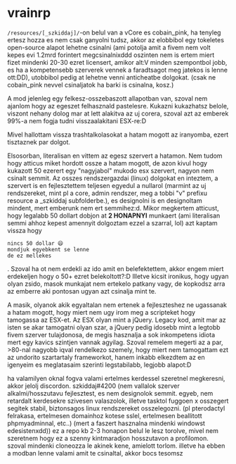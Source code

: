 # vrainrp

`/resources/[_szkiddaj]/`-on belul van a vCore es cobain_pink, ha tenyleg ertesz hozza es nem csak ganyolni tudsz, akkor az elobbibol egy tokeletes open-source alapot lehetne csinalni (ami potolja amit a fivem nem volt kepes evi 1.2mrd forintert megcsinalnixddd oszinten nem is ertem miert fizet mindenki 20-30 ezret licensert, amikor alt:V minden szempontbol jobb, es ha a kompetensebb szerverek vennek a faradtsagot meg jatekos is lenne ott:DD), utobbibol pedig at lehetne venni anticheatbe dolgokat. (csak ne cobain_pink nevvel csinaljatok ha barki is csinalna, kosz.)

A mod jelenleg egy felkesz-osszebaszott allapotban van, szoval nem ajanlom hogy az egeszet felhasznald pastelesre. Kukazni kukazhatsz belole, viszont nehany dolog mar at lett alakitva az uj corera, szoval azt az emberek 99%-a nem fogja tudni visszaalakitani ESX-re:D 



Mivel hallottam vissza trashtalkolasokat a hatam mogott az iranyomba, ezert tisztaznek par dolgot. 

Elsosorban, literalisan en vittem az egesz szervert a hatamon. Nem tudom hogy atticus miket hordott ossze a hatam mogott, de azon kivul hogy kukazott 50 ezerert egy "nagyjabol" mukodo esx szervert, nagyon nem csinalt semmit. Az osszes rendszergazdai (linux) dolgokat en inteztem, a szervert is en fejlesztettem teljesen egyedul a nullarol (marmint az uj rendszereket, mint pl a core, admin rendszer, meg a tobbi "v" prefixu resource a _szkiddaj subfolderbe.), es designolni is en designoltam mindent, mert emberunk nem ert semmihez:d. Mikor megkertem atticust, hogy legalabb 50 dollart dobjon at **2 HONAPNYI** munkaert (ami literalisan semmi ahhoz kepest amennyit dolgoztam ezzel a szarral, lol) azt kaptam vissza hogy

```
nincs 50 dollar 😄
mondjuk egyebkent se lenne
de ez mellekes
```
. Szoval ha ot nem erdekli az ido amit en belefektettem, akkor engem miert erdekeljen hogy o 50+ ezret belekoltott?:D Illetve kicsit ironikus, hogy ugyan olyan zsido, masok munkajat nem ertekelo patkany vagy, de kopkodsz arra az emberre aki pontosan ugyan azt csinalja mint te.

A masik, olyanok akik egyaltalan nem ertenek a fejleszteshez ne ugassanak a hatam mogott, hogy miert nem ugy irom meg a scripteket hogy tamogassa az ESX-et. Az ESX olyan mint a jQuery. Legacy kod, amit mar az isten se akar tamogatni olyan szar, a jQuery pedig idosebb mint a legtobb fivem szerver tulajdonosa, de megis hasznalja a sok inkompetens idiota mert egy kavics szintjen vannak agyilag. Szoval remelem megerti az a par, >80-nal nagyobb iqval rendelkezo szemely, hogy miert nem tamogattam ezt az undorito szartartaly frameworkot, hanem inkabb elkezdtem az en igenyeim es meglatasaim szerinti legstabilabb, legjobb alapot:D 


ha valamilyen oknal fogva valami ertelmes kerdessel szeretnel megkeresni, akkor jelolj discordon. szkiddaj#4200 (nem vallalok szerver alkalmi/hosszutavu fejlesztest, es nem designolok semmit. egyeb, nem retardalt kerdesekre szivesen valaszolok, illetve tasktol fuggoen x osszegert segitek stabil, biztonsagos linux rendszereket osszelegozni. (pl pterodactyl felrakasa, ertelmesen domainhoz kotese sslel, ertelmesen beallitott phpmyadminnal, etc..) (mert a faszert hasznalna mindenki windowst edesistenxdd))
ez a repo kb 2-3 honapon belul le lesz torolve, mivel nem szeretnem hogy ez a szenny kintmaradjon hosszutavon a profilomon. szoval mindenki cloneozza le akinek kene, amielott torlom. illetve ha ebben a modban lenne valami amit te csinaltal, akkor bocs tesomsz
